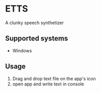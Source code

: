 # ETTS
A clunky speech synthetizer

## Supported systems

- Windows

## Usage

1. Drag and drop text file on the app's icon
2. open app and write text in console
